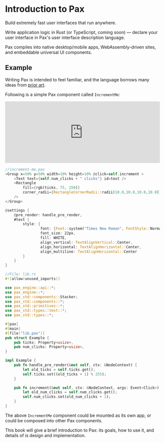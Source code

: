 # Introduction to Pax

Build extremely fast user interfaces that run anywhere.

Write application logic in Rust (or TypeScript, coming soon) — declare your user interface in Pax's user interface description language.

Pax compiles into native desktop/mobile apps, WebAssembly-driven sites, and embeddable universal UI components.

## Example

Writing Pax is intended to feel familiar, and the language borrows many ideas from [prior art](./intro-priorities-and-prior-art#prior-art--inspiration).

Following is a simple Pax component called `IncrementMe`:

<iframe style="width: calc(100%); height: 200px; border: none;" src="https://static.pax.dev/increment/"></iframe>


```rust
//increment-me.pax
<Group x=50% y=50% width=10% height=10% @click=self.increment >
    <Text text={self.num_clicks + " clicks"} id=text />
    <Rectangle
        fill={rgb(ticks, 75, 150)}
        corner_radii={RectangleCornerRadii::radii(10.0,10.0,10.0,10.0)}
    />
</Group>

@settings {
    @pre_render: handle_pre_render,
    #text {
        style: {
                font: {Font::system("Times New Roman", FontStyle::Normal, FontWeight::Bold)},
                font_size: 22px,
                fill: WHITE,
                align_vertical: TextAlignVertical::Center,
                align_horizontal: TextAlignHorizontal::Center,
                align_multiline: TextAlignHorizontal::Center
        }
    }
}
```

```rust
//File: lib.rs
#![allow(unused_imports)]

use pax_engine::api::*;
use pax_engine::*;
use pax_std::components::Stacker;
use pax_std::components::*;
use pax_std::primitives::*;
use pax_std::types::text::*;
use pax_std::types::*;

#[pax]
#[main]
#[file("lib.pax")]
pub struct Example {
    pub ticks: Property<usize>,
    pub num_clicks: Property<usize>,
}

impl Example {
    pub fn handle_pre_render(&mut self, ctx: &NodeContext) {
        let old_ticks = self.ticks.get();
        self.ticks.set((old_ticks + 1) % 255);
    }

    pub fn increment(&mut self, ctx: &NodeContext, args: Event<Click>) {
        let old_num_clicks = self.num_clicks.get();
        self.num_clicks.set(old_num_clicks + 1);
    }
}
```

The above `IncrementMe` component could be mounted as its own app, or could be composed into other Pax components.

This book will give a brief introduction to Pax: its goals, how to use it, and details of is design and implementation.
